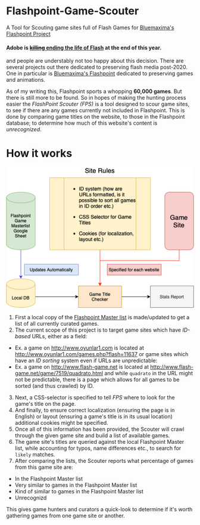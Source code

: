 # Flashpoint-Game-Scouter
A Tool for Scouting game sites full of Flash Games for [Bluemaxima's Flashpoint Project](http://bluemaxima.org/flashpoint/)


#### Adobe is [~~killing~~ ending the life of Flash](https://www.adobe.com/products/flashplayer/end-of-life.html) at the end of this year.

and people are understably not too happy about this decision. There are several projects out there dedicated to preserving flash media post-2020. One in particular is [Bluemaxima's Flashpoint](http://bluemaxima.org/flashpoint/) dedicated to preserving games and animations.

As of my writing this, Flashpoint sports a whopping **60,000 games**. But there is still more to be found. So in hopes of making the hunting process easier the _FlashPoint Scouter (FPS)_ is a tool designed to scour game sites, to see if there are any games currently not included in Flashpoint. This is done by comparing game titles on the website, to those in the Flashpoint database; to determine how much of this website's content is _unrecognized_.

# How it works

![](/FPS.png)

1. First a local copy of the [Flashpoint Master list](https://docs.google.com/spreadsheets/d/1JfxEL5PxoOz9r-cz-2ivdvooscQrX6uuhbV_Na2xGss/edit#gid=0) is made/updated to get a list of all currently curated games.
2. The current scope of this project is to target game sites which have *ID-based* URLs, either as a field:
  - Ex. a game on http://www.oyunlar1.com is located at http://www.oyunlar1.com/games.php?flash=11637
  or game sites which have an *ID sorting* system even if URLs are unpredictable:
  - Ex. a game on http://www.flash-game.net is located at http://www.flash-game.net/game/7519/quadrato.html and while `quadrato` in the URL might not be predictable, there is a page which allows for all games to be sorted (and thus crawled) by ID.
3. Next, a CSS-selector is specified to tell _FPS_ where to look for the game's title on the page.
4. And finally, to ensure correct localization (ensuring the page is in English) or layout (ensuring a game's title is in its usual location) additional cookies might be specified.
5. Once all of this information has been provided, the Scouter will crawl through the given game site and build a list of available games.
6. The game site's titles are queried against the local Flashpoint Master list, while accounting for typos, name differences etc., to search for `likely` matches.
7. After comparing the lists, the Scouter reports what percentage of games from this game site are:
  - In the Flashpoint Master list
  - Very similar to games in the Flashpoint Master list
  - Kind of similar to games in the Flashpoint Master list
  - Unrecognizd
  
This gives game hunters and curators a quick-look to determine if it's worth gathering games from one game site or another.
  

